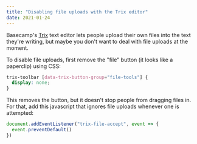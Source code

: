 ```yaml
---
title: "Disabling file uploads with the Trix editor"
date: 2021-01-24
---
```

Basecamp's [Trix](https://trix-editor.org) text editor lets people upload their own files into the text they're writing, but maybe you don't want to deal with file uploads at the moment.

To disable file uploads, first remove the "file" button (it looks like a paperclip) using CSS:

```css
trix-toolbar [data-trix-button-group="file-tools"] {
  display: none;
}
```

This removes the button, but it doesn't stop people from dragging files in. For that, add this javascript that ignores file uploads whenever one is attempted:

```jsx
document.addEventListener("trix-file-accept", event => {
  event.preventDefault()
})
```
